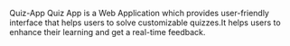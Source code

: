 Quiz-App
Quiz App is a Web Application which provides user-friendly interface that helps users to solve customizable quizzes.It helps users to enhance their learning and get a real-time feedback.
